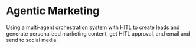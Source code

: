 # Agentic Marketing
Using a multi-agent orchestration system with HITL to create leads and generate personalized marketing content, get HITL approval, and email and send to social media.
